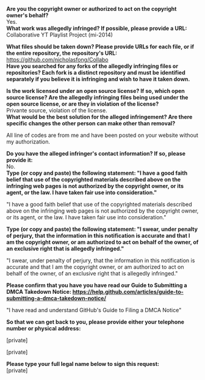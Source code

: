 **Are you the copyright owner or authorized to act on the copyright owner's behalf?**  
Yes.   
**What work was allegedly infringed? If possible, please provide a URL:**  
Collaborative YT Playlist Project (mi-2014)

**What files should be taken down? Please provide URLs for each file, or if the entire repository, the repository's URL:**  
https://github.com/nicholasfong/Collabo  
**Have you searched for any forks of the allegedly infringing files or repositories? Each fork is a distinct repository and must be identified separately if you believe it is infringing and wish to have it taken down.**  

**Is the work licensed under an open source license? If so, which open source license? Are the allegedly infringing files being used under the open source license, or are they in violation of the license?**  
Privante source, violation of the license.  
**What would be the best solution for the alleged infringement? Are there specific changes the other person can make other than removal?**  

All line of codes are from me and have been posted on your website without my authorization.

**Do you have the alleged infringer's contact information? If so, please provide it:**  
No.  
**Type (or copy and paste) the following statement: "I have a good faith belief that use of the copyrighted materials described above on the infringing web pages is not authorized by the copyright owner, or its agent, or the law. I have taken fair use into consideration."**  

"I have a good faith belief that use of the copyrighted materials described above on the infringing web pages is not authorized by the copyright owner, or its agent, or the law. I have taken fair use into consideration."

**Type (or copy and paste) the following statement: "I swear, under penalty of perjury, that the information in this notification is accurate and that I am the copyright owner, or am authorized to act on behalf of the owner, of an exclusive right that is allegedly infringed."**  

"I swear, under penalty of perjury, that the information in this notification is accurate and that I am the copyright owner, or am authorized to act on behalf of the owner, of an exclusive right that is allegedly infringed."

**Please confirm that you have you have read our Guide to Submitting a DMCA Takedown Notice: https://help.github.com/articles/guide-to-submitting-a-dmca-takedown-notice/**  

"I have read and understand GitHub's Guide to Filing a DMCA Notice"

**So that we can get back to you, please provide either your telephone number or physical address:**  

[private]  

[private]

**Please type your full legal name below to sign this request:**  
[private]
